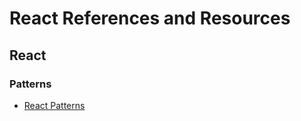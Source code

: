 # React References and Resources

## React

### Patterns

- [React Patterns](https://reactpatterns.com/)
